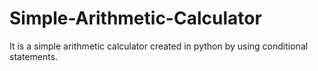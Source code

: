 # Simple-Arithmetic-Calculator
It is a simple arithmetic calculator created in python by using conditional statements.
